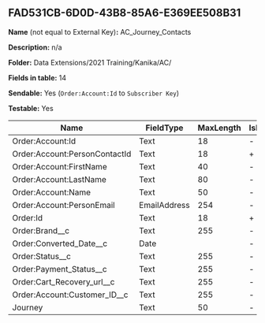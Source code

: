 ## FAD531CB-6D0D-43B8-85A6-E369EE508B31

**Name** (not equal to External Key)**:** AC_Journey_Contacts

**Description:** n/a

**Folder:** Data Extensions/2021 Training/Kanika/AC/

**Fields in table:** 14

**Sendable:** Yes (`Order:Account:Id` to `Subscriber Key`)

**Testable:** Yes

| Name | FieldType | MaxLength | IsPrimaryKey | IsNullable | DefaultValue |
| --- | --- | --- | --- | --- | --- |
| Order:Account:Id | Text | 18 | - | + |  |
| Order:Account:PersonContactId | Text | 18 | + | - |  |
| Order:Account:FirstName | Text | 40 | - | + |  |
| Order:Account:LastName | Text | 80 | - | + |  |
| Order:Account:Name | Text | 50 | - | + |  |
| Order:Account:PersonEmail | EmailAddress | 254 | - | + |  |
| Order:Id | Text | 18 | + | - |  |
| Order:Brand__c | Text | 255 | - | + |  |
| Order:Converted_Date__c | Date |  | - | + |  |
| Order:Status__c | Text | 255 | - | + |  |
| Order:Payment_Status__c | Text | 255 | - | + |  |
| Order:Cart_Recovery_url__c | Text | 255 | - | + |  |
| Order:Account:Customer_ID__c | Text | 255 | - | + |  |
| Journey | Text | 50 | - | + |  |
